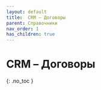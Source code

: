 ```yaml
---
layout: default
title:	CRM – Договоры 
parent: Справочники
nav_order: 1
has_children: true
---
```


# CRM – Договоры
{: .no_toc }
